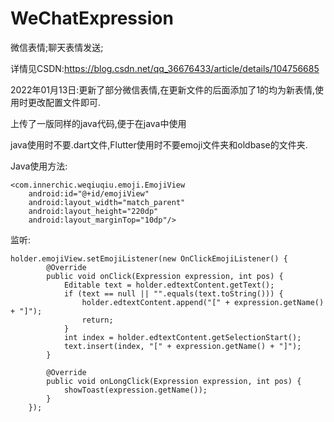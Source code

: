 # WeChatExpression
微信表情;聊天表情发送;

详情见CSDN:https://blog.csdn.net/qq_36676433/article/details/104756685

2022年01月13日:更新了部分微信表情,在更新文件的后面添加了1的均为新表情,使用时更改配置文件即可.

上传了一版同样的java代码,便于在java中使用



java使用时不要.dart文件,Flutter使用时不要emoji文件夹和oldbase的文件夹.

Java使用方法:



    <com.innerchic.weqiuqiu.emoji.EmojiView
        android:id="@+id/emojiView"
        android:layout_width="match_parent"
        android:layout_height="220dp"
        android:layout_marginTop="10dp"/>
       
       
监听:
       

    holder.emojiView.setEmojiListener(new OnClickEmojiListener() {
            @Override
            public void onClick(Expression expression, int pos) {
                Editable text = holder.edtextContent.getText();
                if (text == null || "".equals(text.toString())) {
                    holder.edtextContent.append("[" + expression.getName() + "]");
                    return;
                }
                int index = holder.edtextContent.getSelectionStart();
                text.insert(index, "[" + expression.getName() + "]");
            }

            @Override
            public void onLongClick(Expression expression, int pos) {
                showToast(expression.getName());
            }
        });
